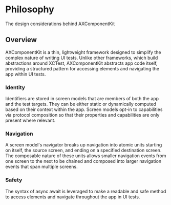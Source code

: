 # Philosophy

The design considerations behind AXComponentKit

## Overview
AXComponentKit is a thin, lightweight framework designed to simplify the complex nature of writing UI tests.  Unlike other frameworks, which build abstractions around XCTest, AXComponentKit abstracts app code itself, providing a structured pattern for accessing elements and navigating the app within UI tests.

### Identity
Identifiers are stored in screen models that are members of both the app and the test targets.  They can be either static or dynamically computed based on their context within the app.  Screen models opt-in to capabilities via protocol composition so that their properties and capabilities are only present where relevant.

### Navigation
A screen model's navigator breaks up navigation into atomic units starting on itself, the source screen, and ending on a specified destination screen. The composable nature of these units allows smaller navigation events from one screen to the next to be chained and composed into larger navigation events that span multiple screens.

### Safety
The syntax of async await is leveraged to make a readable and safe method to access elements and navigate throughout the app in UI tests. 

